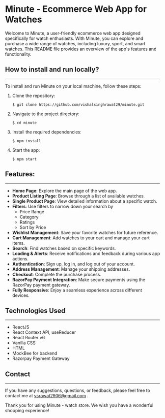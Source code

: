 # Minute - Ecommerce Web App for Watches

Welcome to Minute, a user-friendly ecommerce web app designed specifically for watch enthusiasts. With Minute, you can explore and purchase a wide range of watches, including luxury, sport, and smart watches. This README file provides an overview of the app's features and functionality.

## How to install and run locally?
---
To install and run Minute on your local machine, follow these steps:

1. Clone the repository:
   ```
   $ git clone https://github.com/vishalsinghrawat29/minute.git
   ```
2. Navigate to the project directory:
   ```
   $ cd minute
   ```
3. Install the required dependencies:
   ```
   $ npm install
   ```
4. Start the app:
   ```
   $ npm start
   ```

## Features:
---
- **Home Page**: Explore the main page of the web app.
- **Product Listing Page**: Browse through a list of available watches.
- **Single Product Page**: View detailed information about a specific watch.
- **Filters**: Use filters to narrow down your search by
  - Price Range
  - Category
  - Ratings
  - Sort by Price
- **Wishlist Management**: Save your favorite watches for future reference.
- **Cart Management**: Add watches to your cart and manage your cart items.
- **Search**: Find watches based on specific keywords.
- **Loading & Alerts**: Receive notifications and feedback during various app actions.
- **Authentication**: Sign up, log in, and log out of your account.
- **Address Management**: Manage your shipping addresses.
- **Checkout**: Complete the purchase process.
- **RazorPay Payment Integration**: Make secure payments using the RazorPay payment gateway.
- **Fully Responsive**: Enjoy a seamless experience across different devices.

## Technologies Used
---
- ReactJS
- React Context API, useReducer
- React Router v6
- Vanilla CSS
- HTML
- MockBee for backend
- Razorpay Payment Gateway

## Contact
---
If you have any suggestions, questions, or feedback, please feel free to contact me at vsrawat2906@gmail.com .

Thank you for using Minute - watch store. We wish you have a wonderful shopping experience!
